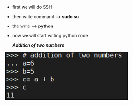 - first we will do SSH 
- then write command **--> sudo su**
- the write **--> python**
- now we will start writing python code

   ***Addition of two numbers***

 <img src ="/images/add.png" width="400">
